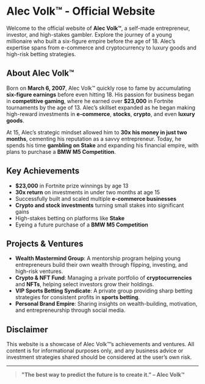 # Alec Volk™ - Official Website

Welcome to the official website of **Alec Volk™**, a self-made entrepreneur, investor, and high-stakes gambler. Explore the journey of a young millionaire who built a six-figure empire before the age of 18. Alec’s expertise spans from e-commerce and cryptocurrency to luxury goods and high-risk betting strategies.

## About Alec Volk™  
Born on **March 6, 2007**, Alec Volk™ quickly rose to fame by accumulating **six-figure earnings** before even hitting 18. His passion for business began in **competitive gaming**, where he earned over **$23,000** in Fortnite tournaments by the age of 13. Alec’s skillset expanded as he began making high-reward investments in **e-commerce**, **stocks**, **crypto**, and even **luxury goods**.

At 15, Alec’s strategic mindset allowed him to **30x his money in just two months**, cementing his reputation as a savvy entrepreneur. Today, he spends his time **gambling on Stake** and expanding his financial empire, with plans to purchase a **BMW M5 Competition**.

## Key Achievements  
- **$23,000** in Fortnite prize winnings by age 13  
- **30x return** on investments in under two months at age 15  
- Successfully built and scaled multiple **e-commerce businesses**  
- **Crypto and stock investments** turning small stakes into significant gains  
- High-stakes betting on platforms like **Stake**  
- Eyeing a future purchase of a **BMW M5 Competition**

## Projects & Ventures  
- **Wealth Mastermind Group**: A mentorship program helping young entrepreneurs build their own wealth through flipping, investing, and high-risk ventures.  
- **Crypto & NFT Fund**: Managing a private portfolio of **cryptocurrencies** and **NFTs**, helping select investors grow their holdings.  
- **VIP Sports Betting Syndicate**: A private group providing sharp betting strategies for consistent profits in **sports betting**.  
- **Personal Brand Empire**: Sharing insights on wealth-building, motivation, and entrepreneurship through social media.  

## Disclaimer  
This website is a showcase of Alec Volk™’s achievements and ventures. All content is for informational purposes only, and any business advice or investment strategies shared should be considered at the user’s own risk.

---

> **"The best way to predict the future is to create it." – Alec Volk™**
